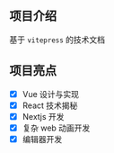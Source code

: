 ## 项目介绍

基于 `vitepress` 的技术文档

## 项目亮点

- [x] Vue 设计与实现
- [x] React 技术揭秘
- [x] Nextjs 开发
- [x] 复杂 web 动画开发
- [x] 编辑器开发
